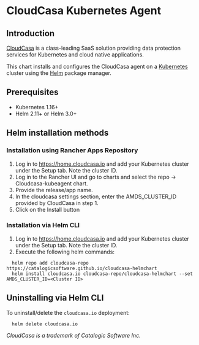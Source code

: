 # CloudCasa Kubernetes Agent

## Introduction

[CloudCasa](https://cloudcasa.io) is a class-leading SaaS solution providing data protection services for Kubernetes and cloud native applications.

This chart installs and configures the CloudCasa agent on a [Kubernetes](http://kubernetes.io) cluster using the [Helm](https://helm.sh) package manager.

## Prerequisites

- Kubernetes 1.16+
- Helm 2.11+ or Helm 3.0+

## Helm installation methods

### Installation using Rancher Apps Repository

1. Log in to https://home.cloudcasa.io and add your Kubernetes cluster under the Setup tab. Note the cluster ID.
2. Log in to the Rancher UI and go to charts and select the repo -> Cloudcasa-kubeagent chart.
3. Provide the release/app name.
4. In the cloudcasa settings section, enter the AMDS_CLUSTER_ID provided by CloudCasa in step 1.
5. Click on the Install button

### Installation via Helm CLI

1. Log in to https://home.cloudcasa.io and add your Kubernetes cluster under the Setup tab. Note the cluster ID.
2. Execute the following helm commands:
```
  helm repo add cloudcasa-repo https://catalogicsoftware.github.io/cloudcasa-helmchart
  helm install cloudcasa.io cloudcasa-repo/cloudcasa-helmchart --set AMDS_CLUSTER_ID=<Cluster ID>
```

## Uninstalling via Helm CLI

To uninstall/delete the `cloudcasa.io` deployment:

```
  helm delete cloudcasa.io
```

*CloudCasa is a trademark of Catalogic Software Inc.*

